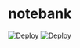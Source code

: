 # notebank

[![Deploy](https://button.deta.dev/1/svg)](https://go.deta.dev/deploy)
[![Deploy](https://button.deta.dev/1/svg)](https://go.deta.dev/deploy?repo=https://github.com/isabeldahlgren/note-bank)
